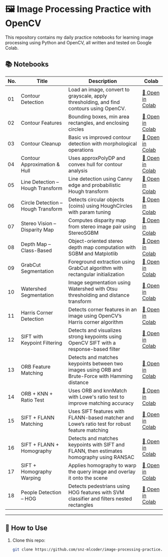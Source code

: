 # 🖼️ Image Processing Practice with OpenCV

This repository contains my daily practice notebooks for learning image processing using Python and OpenCV, all written and tested on Google Colab.

## 📚 Notebooks

| No. | Title | Description | Colab |
|-----|-------|-------------|-------|
| 01  | Contour Detection | Load an image, convert to grayscale, apply thresholding, and find contours using OpenCV. | [🔗 Open in Colab](https://colab.research.google.com/github/snz-mlcoder/image-processing-practice/blob/main/01-contour-detection.ipynb) |
| 02  | Contour Features | Bounding boxes, min area rectangles, and enclosing circles | [🔗 Open in Colab](https://colab.research.google.com/github/snz-mlcoder/image-processing-practice/blob/main/02-contour-bounding-box.ipynb) |
| 03  | Contour Cleanup | Basic vs improved contour detection with morphological operations | [🔗 Open in Colab](https://colab.research.google.com/github/snz-mlcoder/image-processing-practice/blob/main/03-contour-cleanup.ipynb) |
| 04  | Contour Approximation & Hull | Uses approxPolyDP and convex hull for contour analysis | [🔗 Open in Colab](https://colab.research.google.com/github/snz-mlcoder/image-processing-practice/blob/main/04-contour-approximation-and-hull.ipynb) |
| 05  | Line Detection – Hough Transform | Line detection using Canny edge and probabilistic Hough transform | [🔗 Open in Colab](https://colab.research.google.com/github/snz-mlcoder/image-processing-practice/blob/main/05-hough-lines-detection.ipynb) |
| 06  | Circle Detection – Hough Transform | Detects circular objects (coins) using HoughCircles with param tuning | [🔗 Open in Colab](https://colab.research.google.com/github/snz-mlcoder/image-processing-practice/blob/main/06-hough-circle-detection.ipynb) |
| 07  | Stereo Vision – Disparity Map | Computes disparity map from stereo image pair using StereoSGBM | [🔗 Open in Colab](https://colab.research.google.com/github/snz-mlcoder/image-processing-practice/blob/main/07-stereo-disparity-map.ipynb) |
| 08  | Depth Map – Class-Based | Object-oriented stereo depth map computation with SGBM and Matplotlib | [🔗 Open in Colab](https://colab.research.google.com/github/snz-mlcoder/image-processing-practice/blob/main/08-depthmap-class-based.ipynb) |
| 09  | GrabCut Segmentation | Foreground extraction using GrabCut algorithm with rectangular initialization | [🔗 Open in Colab](https://colab.research.google.com/github/snz-mlcoder/image-processing-practice/blob/main/09-grabcut-segmentation.ipynb) |
| 10  | Watershed Segmentation | Image segmentation using Watershed with Otsu thresholding and distance transform | [🔗 Open in Colab](https://colab.research.google.com/github/snz-mlcoder/image-processing-practice/blob/main/10-watershed-segmentation.ipynb) |
| 11  | Harris Corner Detection | Detects corner features in an image using OpenCV’s Harris corner algorithm | [🔗 Open in Colab](https://colab.research.google.com/github/snz-mlcoder/image-processing-practice/blob/main/11-harris-corner-detection.ipynb) |
| 12  | SIFT with Keypoint Filtering | Detects and visualizes strong keypoints using OpenCV SIFT with a response-based filter | [🔗 Open in Colab](https://colab.research.google.com/github/snz-mlcoder/image-processing-practice/blob/main/12-sift-keypoints-filtered.ipynb) |
| 13  | ORB Feature Matching | Detects and matches keypoints between two images using ORB and Brute-Force with Hamming distance | [🔗 Open in Colab](https://colab.research.google.com/github/snz-mlcoder/image-processing-practice/blob/main/13-orb-feature-matching.ipynb) |
| 14  | ORB + KNN + Ratio Test | Uses ORB and knnMatch with Lowe's ratio test to improve matching accuracy | [🔗 Open in Colab](https://colab.research.google.com/github/snz-mlcoder/image-processing-practice/blob/main/14-orb-knn-ratio-test.ipynb) |
| 15  | SIFT + FLANN Matching | Uses SIFT features with FLANN-based matcher and Lowe’s ratio test for robust feature matching | [🔗 Open in Colab](https://colab.research.google.com/github/snz-mlcoder/image-processing-practice/blob/main/15-sift-flann-feature-matching.ipynb) |
| 16  | SIFT + FLANN + Homography | Detects and matches keypoints with SIFT and FLANN, then estimates homography using RANSAC | [🔗 Open in Colab](https://colab.research.google.com/github/snz-mlcoder/image-processing-practice/blob/main/16-sift-flann-homography.ipynb) |
| 17  | SIFT + Homography Warping | Applies homography to warp the query image and overlay it onto the scene | [🔗 Open in Colab](https://colab.research.google.com/github/snz-mlcoder/image-processing-practice/blob/main/17-sift-warp-homography.ipynb) |
| 18  | People Detection – HOG | Detects pedestrians using HOG features with SVM classifier and filters nested rectangles | [🔗 Open in Colab](https://colab.research.google.com/github/snz-mlcoder/image-processing-practice/blob/main/18-PeopleDetection-HOG.ipynb) |


---

## 🚀 How to Use

1. Clone this repo:
   ```bash
   git clone https://github.com/snz-mlcoder/image-processing-practice.git
